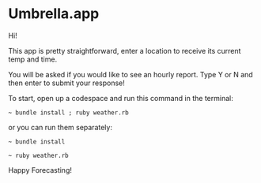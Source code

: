 # Umbrella.app

Hi!

This app is pretty straightforward, enter a location to receive its current temp and time. 

You will be asked if you would like to see an hourly report. Type Y or N and then enter to submit your response!

To start, open up a codespace and run this command in the terminal:

    ~ bundle install ; ruby weather.rb

or you can run them separately:

    ~ bundle install

    ~ ruby weather.rb

Happy Forecasting!
